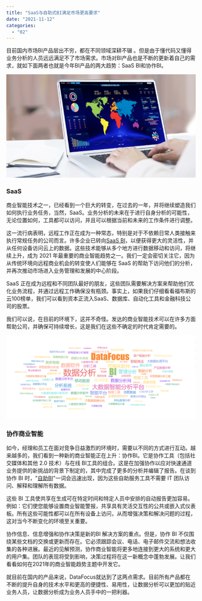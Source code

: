 ```yaml
---
title: "SaaS与自助式BI满足市场更高要求"
date: "2021-11-12"
categories: 
  - "02"
---
```


目前国内市场BI产品层出不穷，都在不同领域深耕不辍 。但是由于懂代码又懂得业务分析的人员远远满足不了市场需求。市场对BI产品也是不断的更新着自己的需求，就如下面两者也就是今年BI产品的两大趋势：SaaS BI和协作BI。

![](images/word-image-13.png)

### SaaS

商业智能技术之一，已经看到一个巨大的转变，在过去的一年，并将继续塑造我们如何执行业务任务，当然，SaaS。业务分析的未来在于进行自身分析的可能性，无论位置如何，工具都可以访问，并且可以根据当前和未来的工作条件进行调整。

这一流行病表明，远程工作正在成为一种常态，特别是对于不依赖日常人类接触来执行常规任务的公司而言。许多企业已转向[SaaS BI](https://www.datafocus.ai/)，以便获得更大的灵活性，并从任何设备访问云上的数据。这些技术能够从多个地方进行数据移动和访问，将继续上升，成为 2021 年最重要的商业智能趋势之一。我们一定会密切关注它，因为从传统环境向远程商业机会的转变使人们能够在 SaaS 的帮助下访问他们的分析，并再次推动市场进入业务管理和发展的中心阶段。

SaaS 正在成为远程和不同团队最好的朋友，这些团队需要解决方案来帮助他们优化业务流程，并通过远程工作确保没有瓶颈。事实上，如果我们仔细看看福布斯的云100榜单，我们可以看到资本正流入SaaS、数据库、自动化工具和金融科技公司的股票。

我们可以说，在目前的环境下，这并不奇怪。发达的商业智能技术可以在许多方面帮助公司，并确保可持续增长，这是我们在这些不确定的时代肯定需要的。

![84e38ca78515.png](images/84e38ca78515-png.png)

### 协作商业智能

如今，经理和员工在面对竞争日益激烈的环境时，需要以不同的方式进行互动。越来越多的，我们看到一种新的商业智能正在上升：协作BI。它是协作工具（包括社交媒体和其他 2.0 技术）与在线 BI工具的组合。这是在加强协作以应对快速通道业务提供的新挑战的背景下制定的，其中完成了更多的分析并编辑了报告。在谈到协作 BI 时，"[自助BI](https://www.datafocus.ai/)"一词会迅速出现，因为这些自助服务工具不需要 IT 团队访问、解释和理解所有数据。

这些 BI 工具使共享在生成可在特定时间和特定人员中安排的自动报告更加容易。例如：它们使您能够设置商业智能警报，共享具有灵活交互性的公共或嵌入式仪表板。所有这些可能性都可以在所有设备上访问，从而增强决策和解决问题的过程，这对当今不断变化的环境至关重要。

协作信息、信息增强和协作决策是新的BI 解决方案的重点。但是，协作 BI 不仅围绕某些文档的交换或更新而存在。它必须跟踪会议、电话、电子邮件交流和想法收集的各种进展。最近的见解预测，协作商业智能将更多地连接到更大的系统和更大的用户集。团队的表现将受到影响，决策过程将在这一新概念中蓬勃发展。让我们看看如何在2021年的商业智能趋势主题中开发它。

就目前在国内的产品来说，DataFocus就达到了这两点需求。目前所有产品都在不断的提升自身的技术水平和更高的便捷性、易用性，让数据分析可以更加的贴近业务人员，让数据分析成为业务人员手中的一把利器。

